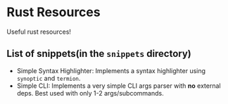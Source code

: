 # Rust Resources
Useful rust resources!

## List of snippets(in the `snippets` directory)
* Simple Syntax Highlighter: Implements a syntax highlighter using `synoptic` and `termion`.
* Simple CLI: Implements a very simple CLI args parser with **no** external deps. Best used with only 1-2 args/subcommands.
